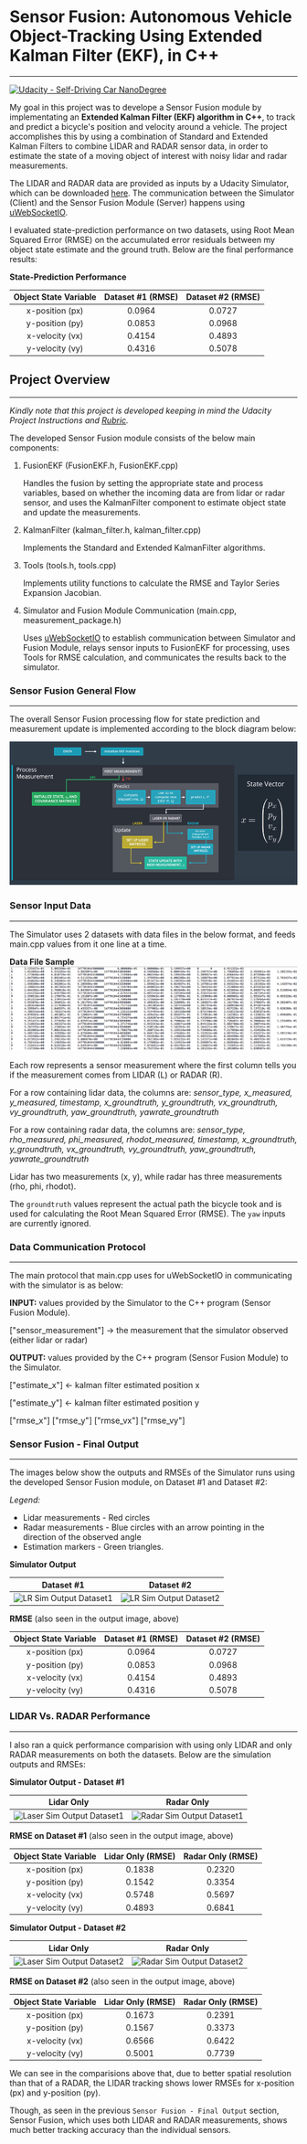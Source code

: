 # **Sensor Fusion: Autonomous Vehicle Object-Tracking Using Extended Kalman Filter (EKF), in C++**
---
[![Udacity - Self-Driving Car NanoDegree](https://s3.amazonaws.com/udacity-sdc/github/shield-carnd.svg)](http://www.udacity.com/drive)

[//]: # (Image References)
[image1]: ./images/EKF_process_flow.png "EKF Process Flow"
[image2]: ./images/data_file_sample.png "Data File Sample"
[image3]: ./images/LR_sim_output_dataset1.png "LR Sim Output Dataset1"
[image4]: ./images/LR_sim_output_dataset2.png "LR Sim Output Dataset2"
[image5]: ./images/L_sim_output_dataset1.png "Laser Sim Output Dataset1"
[image6]: ./images/R_sim_output_dataset1.png "Radar Sim Output Dataset1"
[image7]: ./images/L_sim_output_dataset2.png "Laser Sim Output Dataset2"
[image8]: ./images/R_sim_output_dataset2.png "Radar Sim Output Dataset2"


My goal in this project was to develope a Sensor Fusion module by implementating an **Extended Kalman Filter (EKF) algorithm in C++**, to track and predict a bicycle's position and velocity around a vehicle. The project accomplishes this by using a combination of Standard and Extended Kalman Filters to combine LIDAR and RADAR sensor data, in order to estimate the state of a moving object of interest with noisy lidar and radar measurements.

The LIDAR and RADAR data are provided as inputs by a Udacity Simulator, which can be downloaded [here](https://github.com/udacity/self-driving-car-sim/releases). The communication between the Simulator (Client) and the Sensor Fusion Module (Server) happens using [uWebSocketIO](https://github.com/uWebSockets/uWebSockets).

I evaluated state-prediction performance on two datasets, using Root Mean Squared Error (RMSE) on the accumulated error residuals between my object state estimate and the ground truth. Below are the final performance results:

**State-Prediction Performance**

| Object State Variable  | Dataset #1 (RMSE) 		| Dataset #2 (RMSE)|
|:----------------:|:---------------------:|:-------------:| 
| x-position (px) | 0.0964 	|	0.0727	|
| y-position (py) | 0.0853 	|	0.0968	|
| x-velocity (vx) | 0.4154 	|	0.4893	|
| y-velocity (vy) | 0.4316 	|	0.5078	|


## **Project Overview**
---

*Kindly note that this project is developed keeping in mind the Udacity Project Instructions and [Rubric](https://review.udacity.com/#!/rubrics/748/view).*

The developed Sensor Fusion module consists of the below main components:
1. FusionEKF (FusionEKF.h, FusionEKF.cpp)

	Handles the fusion by setting the appropriate state and process variables, based on whether the incoming data are from lidar or radar sensor, and uses the KalmanFilter component to estimate object state and update the measurements.

2. KalmanFilter (kalman_filter.h, kalman_filter.cpp)

	Implements the Standard and Extended KalmanFilter algorithms.

3. Tools (tools.h, tools.cpp)

	Implements utility functions to calculate the RMSE and Taylor Series Expansion Jacobian.

4. Simulator and Fusion Module Communication (main.cpp, measurement_package.h)

	Uses [uWebSocketIO](https://github.com/uWebSockets/uWebSockets) to establish communication between Simulator and Fusion Module, relays sensor inputs to FusionEKF for processing, uses Tools for RMSE calculation, and communicates the results back to the simulator.

### **Sensor Fusion General Flow**
---
The overall Sensor Fusion processing flow for state prediction and measurement update is implemented according to the block diagram below:

![alt text][image1]

### **Sensor Input Data**
---
The Simulator uses 2 datasets with data files in the below format, and feeds main.cpp values from it one line at a time.

**Data File Sample**
![alt text][image2]

Each row represents a sensor measurement where the first column tells you if the measurement comes from LIDAR (L) or RADAR (R).

For a row containing lidar data, the columns are:
*sensor_type, x_measured, y_measured, timestamp, x_groundtruth, y_groundtruth, vx_groundtruth, vy_groundtruth, yaw_groundtruth, yawrate_groundtruth*

For a row containing radar data, the columns are: *sensor_type, rho_measured, phi_measured, rhodot_measured, timestamp, x_groundtruth, y_groundtruth, vx_groundtruth, vy_groundtruth, yaw_groundtruth, yawrate_groundtruth*

Lidar has two measurements (x, y), while radar has three measurements (rho, phi, rhodot).

The `groundtruth` values represent the actual path the bicycle took and is used for calculating the Root Mean Squared Error (RMSE). The `yaw` inputs are currently ignored.

### **Data Communication Protocol**
---
The main protocol that main.cpp uses for uWebSocketIO in communicating with the simulator is as below:

**INPUT:** values provided by the Simulator to the C++ program (Sensor Fusion Module).

["sensor_measurement"] &rightarrow; the measurement that the simulator observed (either lidar or radar)

**OUTPUT:** values provided by the C++ program (Sensor Fusion Module) to the Simulator.

["estimate_x"] &leftarrow; kalman filter estimated position x

["estimate_y"] &leftarrow; kalman filter estimated position y

["rmse_x"] ["rmse_y"] ["rmse_vx"] ["rmse_vy"]

### **Sensor Fusion - Final Output**
---
The images below show the outputs and RMSEs of the Simulator runs using the developed Sensor Fusion module, on Dataset #1 and Dataset #2:

*Legend:*
* Lidar measurements - Red circles
* Radar measurements - Blue circles with an arrow pointing in the direction of the observed angle
* Estimation markers - Green triangles.

**Simulator Output**

Dataset #1 | Dataset #2
:---------:|:----------:
![][image3]|![][image4]

**RMSE** (also seen in the output image, above)

| Object State Variable  | Dataset #1 (RMSE) 		| Dataset #2 (RMSE)|
|:----------------:|:---------------------:|:-------------:| 
| x-position (px) | 0.0964 	|	0.0727	|
| y-position (py) | 0.0853 	|	0.0968	|
| x-velocity (vx) | 0.4154 	|	0.4893	|
| y-velocity (vy) | 0.4316 	|	0.5078	|

### **LIDAR Vs. RADAR Performance**
---
I also ran a quick performance comparision with using only LIDAR and only RADAR measurements on both the datasets. Below are the simulation outputs and RMSEs: 

**Simulator Output - Dataset #1**

Lidar Only | Radar Only
:---------:|:----------:
![][image5]|![][image6]

**RMSE on Dataset #1** (also seen in the output image, above)

| Object State Variable  | Lidar Only (RMSE) 		| Radar Only (RMSE)|
|:----------------:|:---------------------:|:-------------:| 
| x-position (px) | 0.1838 	|	0.2320	|
| y-position (py) | 0.1542 	|	0.3354	|
| x-velocity (vx) | 0.5748 	|	0.5697	|
| y-velocity (vy) | 0.4893 	|	0.6841	|

**Simulator Output - Dataset #2**

Lidar Only | Radar Only
:---------:|:----------:
![][image7]|![][image8]

**RMSE on Dataset #2** (also seen in the output image, above)

| Object State Variable  | Lidar Only (RMSE) 		| Radar Only (RMSE)|
|:----------------:|:---------------------:|:-------------:| 
| x-position (px) | 0.1673 	|	0.2391	|
| y-position (py) | 0.1567 	|	0.3373	|
| x-velocity (vx) | 0.6566 	|	0.6422	|
| y-velocity (vy) | 0.5001 	|	0.7739	|

We can see in the comparisions above that, due to better spatial resolution than that of a RADAR, the LIDAR tracking shows lower RMSEs for x-position (px) and y-position (py).

Though, as seen in the previous `Sensor Fusion - Final Output` section, Sensor Fusion, which uses both LIDAR and RADAR measurements, shows much better tracking accuracy than the individual sensors.